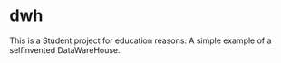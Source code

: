 # dwh
This is a Student project for education reasons.
A simple example of a selfinvented DataWareHouse.
